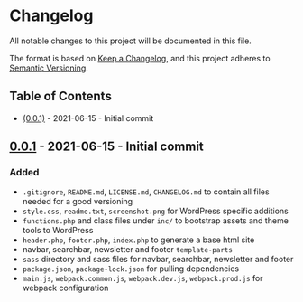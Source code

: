 # Changelog

All notable changes to this project will be documented in this file.

The format is based on [Keep a Changelog](https://keepachangelog.com/en/1.0.0/), and this project adheres
to [Semantic Versioning](https://semver.org/spec/v2.0.0.html).

## Table of Contents

- [(0.0.1)](#001---2021-06-15---initial-commit) - 2021-06-15 - Initial commit

## [0.0.1] - 2021-06-15 - Initial commit

### Added

- `.gitignore`, `README.md`, `LICENSE.md`, `CHANGELOG.md` to contain all files needed for a good versioning
- `style.css`, `readme.txt`, `screenshot.png` for WordPress specific additions
- `functions.php` and class files under `inc/` to bootstrap assets and theme tools to WordPress
- `header.php`, `footer.php`, `index.php` to generate a base html site
- navbar, searchbar, newsletter and footer `template-parts`
- `sass` directory and sass files for navbar, searchbar, newsletter and footer
- `package.json`, `package-lock.json` for pulling dependencies
- `main.js`, `webpack.common.js`, `webpack.dev.js`, `webpack.prod.js` for webpack configuration

[0.0.1]: https://github.com/grabovszky/astro-wp-theme
